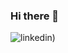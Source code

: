 ### Hi there 👋
![linkedin](https://img.shields.io/badge/Linked_In_-%230A66C2?logo=linkedin&link=https%3A%2F%2Fwww.linkedin.com%2Fin%2Fyusufkaanusta%2F))


<!--
**KaanEkimoz/KaanEkimoz** is a ✨ _special_ ✨ repository because its `README.md` (this file) appears on your GitHub profile.

Here are some ideas to get you started:

- 🔭 I’m currently working on ...
- 🌱 I’m currently learning ...
- 👯 I’m looking to collaborate on ...
- 🤔 I’m looking for help with ...
- 💬 Ask me about ...
- 📫 How to reach me: ...
- ⚡ Fun fact: ...
-->
